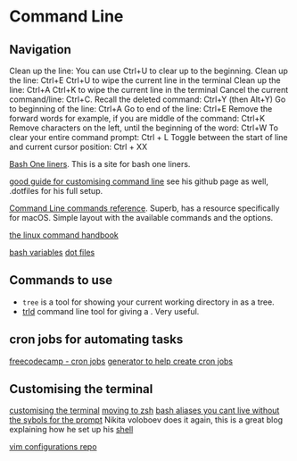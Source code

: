 # Command Line

## Navigation

Clean up the line: You can use Ctrl+U to clear up to the beginning.
Clean up the line: Ctrl+E Ctrl+U to wipe the current line in the terminal
Clean up the line: Ctrl+A Ctrl+K to wipe the current line in the terminal
Cancel the current command/line: Ctrl+C.
Recall the deleted command: Ctrl+Y (then Alt+Y)
Go to beginning of the line: Ctrl+A
Go to end of the line: Ctrl+E
Remove the forward words for example, if you are middle of the command: Ctrl+K
Remove characters on the left, until the beginning of the word: Ctrl+W
To clear your entire command prompt: Ctrl + L
Toggle between the start of line and current cursor position: Ctrl + XX

[Bash One liners](https://www.bashoneliners.com/oneliners/popular/). This is a site for bash one liners.

[good guide for customising command line](https://medium.com/@nikitavoloboev/pretty-and-fast-shell-97ea870f2805) see his github page as well, .dotfiles for his full setup.

[Command Line commands reference](https://ss64.com/). Superb, has a resource specifically for macOS. Simple layout with the available commands and the options. 

[the linux command handbook](https://flaviocopesbooks.fra1.digitaloceanspaces.com/linux-commands-handbook.pdf)

[bash  variables](https://ryanstutorials.net/bash-scripting-tutorial/bash-variables.php)
[dot files](https://www.google.com/search?q=dot+files+in+100+seconds&rlz=1C5GCEM_enGB978GB979&oq=dot+files+in+100+seconds&aqs=chrome..69i57.3647j0j7&sourceid=chrome&ie=UTF-8#kpvalbx=_h9iUYZe5N_uGxc8Pr4-FiAc21)
## Commands to use

* `tree` is a tool for showing your current working directory in as a tree. 
* [trld](https://tldr.sh/) command line tool for giving a . Very useful.

## cron jobs for automating tasks
[freecodecamp - cron jobs](https://www.freecodecamp.org/news/cron-jobs-in-linux/)
[generator to help create cron jobs](https://crontab-generator.org/)

## Customising the terminal
[customising the terminal](https://medium.com/@charlesdobson/how-to-customize-your-macos-terminal-7cce5823006e)
[moving to zsh](https://scriptingosx.com/2019/07/moving-to-zsh-06-customizing-the-zsh-prompt/)
[bash aliases you cant live without](https://opensource.com/article/19/7/bash-aliases)
[the sybols for the prompt](https://zsh.sourceforge.io/Doc/Release/Prompt-Expansion.html)
Nikita voloboev does it again, this is a great blog explaining how he set up his [shell](https://medium.com/@nikitavoloboev/pretty-and-fast-shell-97ea870f2805)

[vim configurations repo](https://github.com/amix/vimrc)